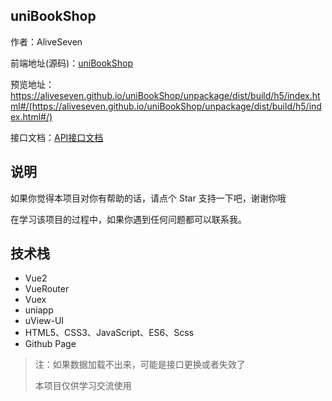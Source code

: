 ## uniBookShop
作者：AliveSeven

前端地址(源码)：[uniBookShop](https://github.com/AliveSeven/uniBookShop) 

预览地址：https://aliveseven.github.io/uniBookShop/unpackage/dist/build/h5/index.html#/(https://aliveseven.github.io/uniBookShop/unpackage/dist/build/h5/index.html#/) 

接口文档：[API接口文档](https://www.showdoc.com.cn/1207745568269674/6094279351627422) 

## 说明
如果你觉得本项目对你有帮助的话，请点个 Star 支持一下吧，谢谢你哦

在学习该项目的过程中，如果你遇到任何问题都可以联系我。

## 技术栈
- Vue2
- VueRouter
- Vuex
- uniapp
- uView-UI
- HTML5、CSS3、JavaScript、ES6、Scss
- Github Page


> 注：如果数据加载不出来，可能是接口更换或者失效了
>
> 本项目仅供学习交流使用
